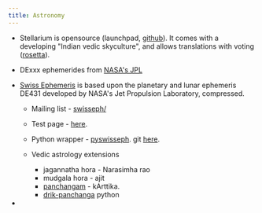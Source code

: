 ```yaml
---
title: Astronomy
---
```

*   Stellarium is opensource (launchpad, [github](https://github.com/Stellarium/stellarium)). It comes with a developing "Indian vedic skyculture", and allows translations with voting ([rosetta](https://translations.launchpad.net/stellarium/trunk/+pots/stellarium-skycultures/sa/+translate)).
*   DExxx ephemerides from [NASA's JPL](http://en.wikipedia.org/wiki/Jet_Propulsion_Laboratory_Development_Ephemeris)
*   [Swiss Ephemeris](http://www.astro.com/swisseph/swephinfo_e.htm) is based upon the planetary and lunar ephemeris DE431 developed by NASA's Jet Propulsion Laboratory, compressed.

    *   Mailing list - [swisseph/](http://groups.yahoo.com/group/swisseph/)
    *   Test page - [here](http://www.astro.com/swisseph/swetest.htm).
    *   Python wrapper - [pyswisseph](https://pypi.python.org/pypi/pyswisseph). git [here](https://github.com/astrorigin/pyswisseph).
    *   Vedic astrology extensions
    
        *   jagannatha hora - Narasimha rao
        *   mudgala hora - ajit
        *   [panchangam](https://github.com/karthikraman/panchangam) \- kArttika.
        *   [drik-panchanga](https://github.com/webresh/drik-panchanga) python

*